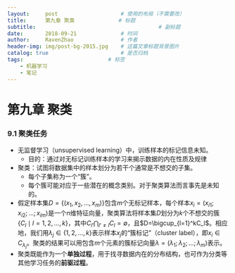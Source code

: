 ```yaml
---
layout:     post   					# 使用的布局（不需要改）
title:      第九章 聚类				# 标题 
subtitle:                            			# 副标题
date:       2018-09-21				# 时间
author:     RavenZhao	 			# 作者
header-img: img/post-bg-2015.jpg 	# 这篇文章标题背景图片
catalog: true 						# 是否归档
tags:							# 标签
    - 机器学习
    - 笔记
---
```


# 第九章 聚类

### 9.1 聚类任务

- 无监督学习（unsupervised learning）中，训练样本的标记信息未知。
  - 目的：通过对无标记训练样本的学习来揭示数据的内在性质及规律
- 聚类：试图将数据集中的样本划分为若干个通常是不想交的子集。
  - 每个子集称为一个“簇”。
  - 每个簇可能对应于一些潜在的概念类别。对于聚类算法而言事先是未知的。
- 假定样本集$D=\{(x_1,x_2,...,x_m)\}$包含$m$个无标记样本，每个样本$x_i=(x_{i1};x_{i2};…;x_{im})$是一个$n$维特征向量，聚类算法将样本集$D$划分为$k$个不想交的簇$\{C_l\mid l=1,2,...,k\}$，其中$C_{l’}\bigcap_{l’\neq l}C_l=\emptyset$，且$D=\bigcup_{l=1}^kC_l$。相应地，我们用$\lambda_j\in\{1,2,...,k\}$表示样本$x_j$的“簇标记”（cluster label），即$x_i\in C_{\lambda_j}$。聚类的结果可以用包含$m$个元素的簇标记向量$\lambda=(\lambda_1;\lambda_2;...;\lambda_m)$表示。
- 聚类既能作为一个**单独过程**，用于找寻数据内在的分布结构，也可作为分类等其他学习任务的**前驱过程**。